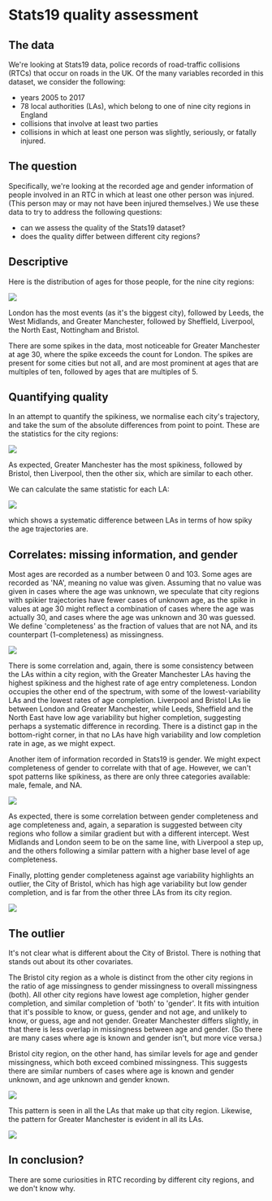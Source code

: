 Stats19 quality assessment
================

The data
--------

We're looking at Stats19 data, police records of road-traffic collisions (RTCs) that occur on roads in the UK. Of the many variables recorded in this dataset, we consider the following:

-   years 2005 to 2017
-   78 local authorities (LAs), which belong to one of nine city regions in England
-   collisions that involve at least two parties
-   collisions in which at least one person was slightly, seriously, or fatally injured.

The question
------------

Specifically, we're looking at the recorded age and gender information of people involved in an RTC in which at least one other person was injured. (This person may or may not have been injured themselves.) We use these data to try to address the following questions:

-   can we assess the quality of the Stats19 dataset?
-   does the quality differ between different city regions?

Descriptive
-----------

Here is the distribution of ages for those people, for the nine city regions:

![](README_files/figure-markdown_github/plot%20ages-1.png)

London has the most events (as it's the biggest city), followed by Leeds, the West Midlands, and Greater Manchester, followed by Sheffield, Liverpool, the North East, Nottingham and Bristol.

There are some spikes in the data, most noticeable for Greater Manchester at age 30, where the spike exceeds the count for London. The spikes are present for some cities but not all, and are most prominent at ages that are multiples of ten, followed by ages that are multiples of 5.

Quantifying quality
-------------------

In an attempt to quantify the spikiness, we normalise each city's trajectory, and take the sum of the absolute differences from point to point. These are the statistics for the city regions:

![](README_files/figure-markdown_github/plot%20city%20variability-1.png)

As expected, Greater Manchester has the most spikiness, followed by Bristol, then Liverpool, then the other six, which are similar to each other.

We can calculate the same statistic for each LA:

![](README_files/figure-markdown_github/plot%20la%20variability-1.png)

which shows a systematic difference between LAs in terms of how spiky the age trajectories are.

Correlates: missing information, and gender
-------------------------------------------

Most ages are recorded as a number between 0 and 103. Some ages are recorded as 'NA', meaning no value was given. Assuming that no value was given in cases where the age was unknown, we speculate that city regions with spikier trajectories have fewer cases of unknown age, as the spike in values at age 30 might reflect a combination of cases where the age was actually 30, and cases where the age was unknown and 30 was guessed. We define 'completeness' as the fraction of values that are not NA, and its counterpart (1-completeness) as missingness.

![](README_files/figure-markdown_github/plot%20age%20completeness-1.png)

There is some correlation and, again, there is some consistency between the LAs within a city region, with the Greater Manchester LAs having the highest spikiness and the highest rate of age entry completeness. London occupies the other end of the spectrum, with some of the lowest-variability LAs and the lowest rates of age completion. Liverpool and Bristol LAs lie between London and Greater Manchester, while Leeds, Sheffield and the North East have low age variability but higher completion, suggesting perhaps a systematic difference in recording. There is a distinct gap in the bottom-right corner, in that no LAs have high variability and low completion rate in age, as we might expect.

Another item of information recorded in Stats19 is gender. We might expect completeness of gender to correlate with that of age. However, we can't spot patterns like spikiness, as there are only three categories available: male, female, and NA.

![](README_files/figure-markdown_github/plot%20gender%20completeness-1.png)

As expected, there is some correlation between gender completeness and age completeness and, again, a separation is suggested between city regions who follow a similar gradient but with a different intercept. West Midlands and London seem to be on the same line, with Liverpool a step up, and the others following a similar pattern with a higher base level of age completeness.

Finally, plotting gender completeness against age variability highlights an outlier, the City of Bristol, which has high age variability but low gender completion, and is far from the other three LAs from its city region.

![](README_files/figure-markdown_github/plot%20var%20and%20gender%20completeness-1.png)

The outlier
-----------

It's not clear what is different about the City of Bristol. There is nothing that stands out about its other covariates.

The Bristol city region as a whole is distinct from the other city regions in the ratio of age missingness to gender missingness to overall missingness (both). All other city regions have lowest age completion, higher gender completion, and similar completion of 'both' to 'gender'. It fits with intuition that it's possible to know, or guess, gender and not age, and unlikely to know, or guess, age and not gender. Greater Manchester differs slightly, in that there is less overlap in missingness between age and gender. (So there are many cases where age is known and gender isn't, but more vice versa.)

Bristol city region, on the other hand, has similar levels for age and gender missingness, which both exceed combined missingness. This suggests there are similar numbers of cases where age is known and gender unknown, and age unknown and gender known.

![](README_files/figure-markdown_github/plot%20city%20completeness-1.png)

This pattern is seen in all the LAs that make up that city region. Likewise, the pattern for Greater Manchester is evident in all its LAs.

![](README_files/figure-markdown_github/plot%20la%20completeness-1.png)

In conclusion?
--------------

There are some curiosities in RTC recording by different city regions, and we don't know why.
